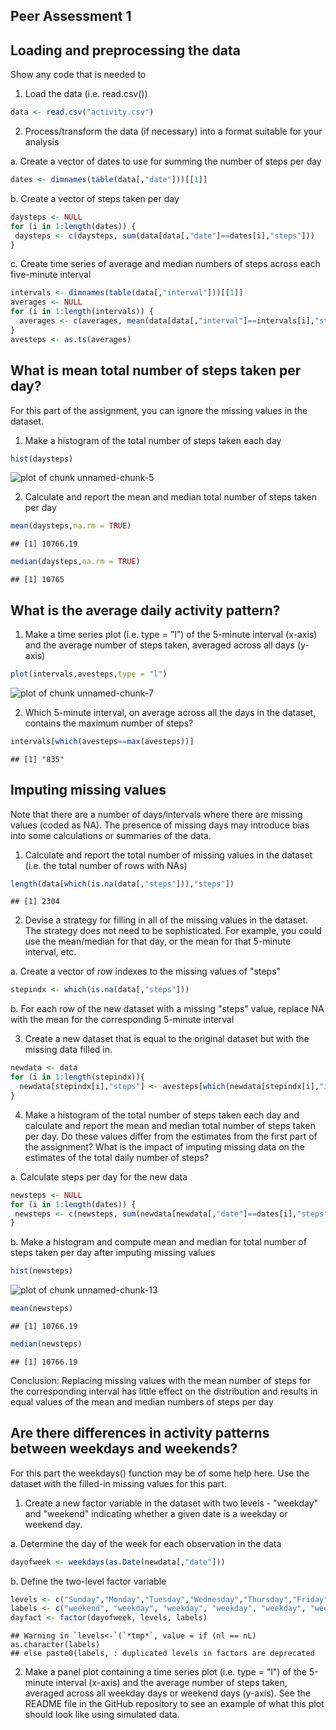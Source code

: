 ## Peer Assessment 1

## Loading and preprocessing the data

Show any code that is needed to

1. Load the data (i.e. read.csv())


```r
data <- read.csv("activity.csv")
```

2. Process/transform the data (if necessary) into a format suitable for your analysis

a. Create a vector of dates to use for summing the number of steps per day


```r
dates <- dimnames(table(data[,"date"]))[[1]]
```

b. Create a vector of steps taken per day


```r
daysteps <- NULL
for (i in 1:length(dates)) {
 daysteps <- c(daysteps, sum(data[data[,"date"]==dates[i],"steps"])) 
}
```

c. Create time series of average and median numbers of steps across each five-minute interval


```r
intervals <- dimnames(table(data[,"interval"]))[[1]]
averages <- NULL
for (i in 1:length(intervals)) {
  averages <- c(averages, mean(data[data[,"interval"]==intervals[i],"steps"], na.rm = TRUE))
}
avesteps <- as.ts(averages)
```

## What is mean total number of steps taken per day?

For this part of the assignment, you can ignore the missing values in the dataset.

1. Make a histogram of the total number of steps taken each day


```r
hist(daysteps)
```

![plot of chunk unnamed-chunk-5](figure/unnamed-chunk-5-1.png) 

2. Calculate and report the mean and median total number of steps taken per day


```r
mean(daysteps,na.rm = TRUE)
```

```
## [1] 10766.19
```

```r
median(daysteps,na.rm = TRUE)
```

```
## [1] 10765
```

## What is the average daily activity pattern?

1. Make a time series plot (i.e. type = "l") of the 5-minute interval (x-axis) and the average number of steps taken, averaged across all days (y-axis)


```r
plot(intervals,avesteps,type = "l")
```

![plot of chunk unnamed-chunk-7](figure/unnamed-chunk-7-1.png) 

2. Which 5-minute interval, on average across all the days in the dataset, contains the maximum number of steps?


```r
intervals[which(avesteps==max(avesteps))]
```

```
## [1] "835"
```

## Imputing missing values

Note that there are a number of days/intervals where there are missing values (coded as NA). The presence of missing days may introduce bias into some calculations or summaries of the data.

1. Calculate and report the total number of missing values in the dataset (i.e. the total number of rows with NAs)


```r
length(data[which(is.na(data[,"steps"])),"steps"])
```

```
## [1] 2304
```

2. Devise a strategy for filling in all of the missing values in the dataset. The strategy does not need to be sophisticated. For example, you could use the mean/median for that day, or the mean for that 5-minute interval, etc.

a. Create a vector of row indexes to the missing values of "steps"


```r
stepindx <- which(is.na(data[,"steps"]))
```

b. For each row of the new dataset with a missing "steps" value, replace NA with the mean for the corresponding 5-minute interval

3. Create a new dataset that is equal to the original dataset but with the missing data filled in.


```r
newdata <- data
for (i in 1:length(stepindx)){
  newdata[stepindx[i],"steps"] <- avesteps[which(newdata[stepindx[i],"interval"]==intervals)]  
}
```

4. Make a histogram of the total number of steps taken each day and calculate and report the mean and median total number of steps taken per day. Do these values differ from the estimates from the first part of the assignment? What is the impact of imputing missing data on the estimates of the total daily number of steps?

a. Calculate steps per day for the new data


```r
newsteps <- NULL
for (i in 1:length(dates)) {
 newsteps <- c(newsteps, sum(newdata[newdata[,"date"]==dates[i],"steps"])) 
}
```

b. Make a histogram and compute mean and median for total number of steps taken per day after imputing missing values


```r
hist(newsteps)
```

![plot of chunk unnamed-chunk-13](figure/unnamed-chunk-13-1.png) 

```r
mean(newsteps)
```

```
## [1] 10766.19
```

```r
median(newsteps)
```

```
## [1] 10766.19
```

Conclusion: Replacing missing values with the mean number of steps for the corresponding interval has little effect on the distribution and results in equal values of the mean and median numbers of steps per day

## Are there differences in activity patterns between weekdays and weekends?

For this part the weekdays() function may be of some help here. Use the dataset with the filled-in missing values for this part.

1. Create a new factor variable in the dataset with two levels - "weekday" and "weekend" indicating whether a given date is a weekday or weekend day.

a. Determine the day of the week for each observation in the data


```r
dayofweek <- weekdays(as.Date(newdata[,"date"]))
```

b. Define the two-level factor variable


```r
levels <- c("Sunday","Monday","Tuesday","Wednesday","Thursday","Friday","Saturday")
labels <- c("weekend", "weekday", "weekday", "weekday", "weekday", "weekday", "weekend") 
dayfact <- factor(dayofweek, levels, labels)
```

```
## Warning in `levels<-`(`*tmp*`, value = if (nl == nL) as.character(labels)
## else paste0(labels, : duplicated levels in factors are deprecated
```

2. Make a panel plot containing a time series plot (i.e. type = "l") of the 5-minute interval (x-axis) and the average number of steps taken, averaged across all weekday days or weekend days (y-axis). See the README file in the GitHub repository to see an example of what this plot should look like using simulated data.
